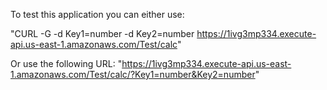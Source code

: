 To test this application you can either use:

"CURL -G -d Key1=number -d Key2=number https://1ivg3mp334.execute-api.us-east-1.amazonaws.com/Test/calc"

Or use the following URL:
"https://1ivg3mp334.execute-api.us-east-1.amazonaws.com/Test/calc/?Key1=number&Key2=number"